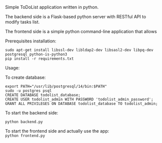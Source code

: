 Simple ToDoList application written in python.

The backend side is a Flask-based python server with RESTful API to modify tasks list.

The frontend side is a simple python command-line application that allows

Prerequisites installation:
```
sudo apt-get install libssl-dev libldap2-dev libsasl2-dev libpq-dev postgresql python-is-python3
pip install -r requirements.txt
```

Usage:

To create database:
```commandline
export PATH="/usr/lib/postgresql/14/bin:$PATH"
sudo -u postgres psql
CREATE DATABASE todolist_database;
CREATE USER todolist_admin WITH PASSWORD 'todolist_admin_password';
GRANT ALL PRIVILEGES ON DATABASE todolist_database TO todolist_admin;
```

To start the backend side:<br>
```
python backend.py
```

To start the frontend side and actually use the app:<br>
`python frontend.py`
